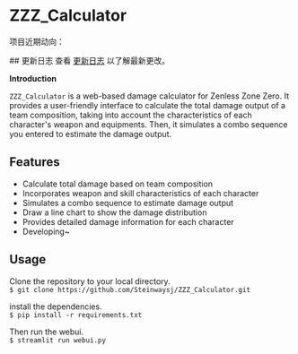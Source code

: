 # ZZZ_Calculator

项目近期动向：

\## 更新日志 查看 [更新日志](./UpdateLog.md) 以了解最新更改。

**Introduction**

`ZZZ_Calculator` is a web-based damage calculator for Zenless Zone Zero. It provides a user-friendly interface to calculate the total damage output of a team composition, taking into account the characteristics of each character's weapon and equipments. Then, it simulates a combo sequence you entered to estimate the damage output.

## Features
- Calculate total damage based on team composition
- Incorporates weapon and skill characteristics of each character
- Simulates a combo sequence to estimate damage output
- Draw a line chart to show the damage distribution
- Provides detailed damage information for each character
- Developing~

## Usage
Clone the repository to your local directory.\
`$ git clone https://github.com/Steinwaysj/ZZZ_Calculator.git`

install the dependencies.\
`$ pip install -r requirements.txt`

Then run the webui.\
`$ streamlit run webui.py`